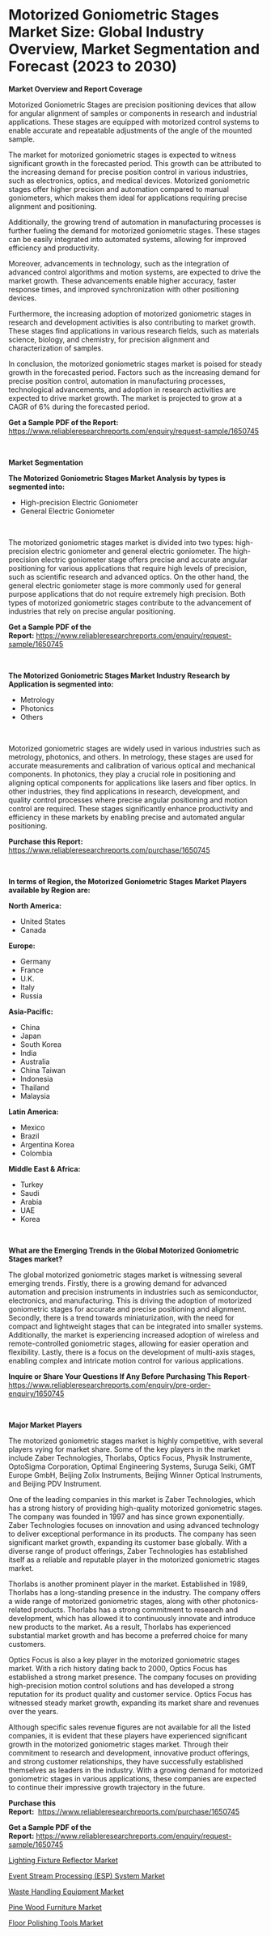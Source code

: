<p><h1>Motorized Goniometric Stages Market Size: Global Industry Overview, Market Segmentation and Forecast (2023 to 2030)</h1></p><p><strong>Market Overview and Report Coverage</strong></p>
<p><p>Motorized Goniometric Stages are precision positioning devices that allow for angular alignment of samples or components in research and industrial applications. These stages are equipped with motorized control systems to enable accurate and repeatable adjustments of the angle of the mounted sample.</p><p>The market for motorized goniometric stages is expected to witness significant growth in the forecasted period. This growth can be attributed to the increasing demand for precise position control in various industries, such as electronics, optics, and medical devices. Motorized goniometric stages offer higher precision and automation compared to manual goniometers, which makes them ideal for applications requiring precise alignment and positioning.</p><p>Additionally, the growing trend of automation in manufacturing processes is further fueling the demand for motorized goniometric stages. These stages can be easily integrated into automated systems, allowing for improved efficiency and productivity.</p><p>Moreover, advancements in technology, such as the integration of advanced control algorithms and motion systems, are expected to drive the market growth. These advancements enable higher accuracy, faster response times, and improved synchronization with other positioning devices.</p><p>Furthermore, the increasing adoption of motorized goniometric stages in research and development activities is also contributing to market growth. These stages find applications in various research fields, such as materials science, biology, and chemistry, for precision alignment and characterization of samples.</p><p>In conclusion, the motorized goniometric stages market is poised for steady growth in the forecasted period. Factors such as the increasing demand for precise position control, automation in manufacturing processes, technological advancements, and adoption in research activities are expected to drive market growth. The market is projected to grow at a CAGR of 6% during the forecasted period.</p></p>
<p><strong>Get a Sample PDF of the Report:</strong> <a href="https://www.reliableresearchreports.com/enquiry/request-sample/1650745">https://www.reliableresearchreports.com/enquiry/request-sample/1650745</a></p>
<p>&nbsp;</p>
<p><strong>Market Segmentation</strong></p>
<p><strong>The Motorized Goniometric Stages Market Analysis by types is segmented into:</strong></p>
<p><ul><li>High-precision Electric Goniometer</li><li>General Electric Goniometer</li></ul></p>
<p>&nbsp;</p>
<p><p>The motorized goniometric stages market is divided into two types: high-precision electric goniometer and general electric goniometer. The high-precision electric goniometer stage offers precise and accurate angular positioning for various applications that require high levels of precision, such as scientific research and advanced optics. On the other hand, the general electric goniometer stage is more commonly used for general purpose applications that do not require extremely high precision. Both types of motorized goniometric stages contribute to the advancement of industries that rely on precise angular positioning.</p></p>
<p><strong>Get a Sample PDF of the Report:</strong>&nbsp;<a href="https://www.reliableresearchreports.com/enquiry/request-sample/1650745">https://www.reliableresearchreports.com/enquiry/request-sample/1650745</a></p>
<p>&nbsp;</p>
<p><strong>The Motorized Goniometric Stages Market Industry Research by Application is segmented into:</strong></p>
<p><ul><li>Metrology</li><li>Photonics</li><li>Others</li></ul></p>
<p>&nbsp;</p>
<p><p>Motorized goniometric stages are widely used in various industries such as metrology, photonics, and others. In metrology, these stages are used for accurate measurements and calibration of various optical and mechanical components. In photonics, they play a crucial role in positioning and aligning optical components for applications like lasers and fiber optics. In other industries, they find applications in research, development, and quality control processes where precise angular positioning and motion control are required. These stages significantly enhance productivity and efficiency in these markets by enabling precise and automated angular positioning.</p></p>
<p><strong>Purchase this Report:</strong>&nbsp; <a href="https://www.reliableresearchreports.com/purchase/1650745">https://www.reliableresearchreports.com/purchase/1650745</a></p>
<p>&nbsp;</p>
<p><strong>In terms of Region, the Motorized Goniometric Stages Market Players available by Region are:</strong></p>
<p>
    <p> <strong> North America: </strong>
        <ul>
            <li>United States</li>
            <li>Canada</li>
        </ul>
        </p> 
    <p> <strong> Europe: </strong>
        <ul>
            <li>Germany</li>
            <li>France</li>
            <li>U.K.</li>
            <li>Italy</li>
            <li>Russia</li>
        </ul>
        </p> 
    <p> <strong> Asia-Pacific: </strong>
        <ul>
            <li>China</li>
            <li>Japan</li>
            <li>South Korea</li>
            <li>India</li>
            <li>Australia</li>
            <li>China Taiwan</li>
            <li>Indonesia</li>
            <li>Thailand</li>
            <li>Malaysia</li>
        </ul>
        </p> 
    <p> <strong> Latin America: </strong>
        <ul>
            <li>Mexico</li>
            <li>Brazil</li>
            <li>Argentina Korea</li>
            <li>Colombia</li>
        </ul>
        </p> 
    <p> <strong> Middle East & Africa: </strong>
        <ul>
            <li>Turkey</li>
            <li>Saudi</li>
            <li>Arabia</li>
            <li>UAE</li>
            <li>Korea</li>
        </ul>
    </p>
    </p>
<p>&nbsp;</p>
<p><strong>What are the Emerging Trends in the Global Motorized Goniometric Stages market?</strong></p>
<p><p>The global motorized goniometric stages market is witnessing several emerging trends. Firstly, there is a growing demand for advanced automation and precision instruments in industries such as semiconductor, electronics, and manufacturing. This is driving the adoption of motorized goniometric stages for accurate and precise positioning and alignment. Secondly, there is a trend towards miniaturization, with the need for compact and lightweight stages that can be integrated into smaller systems. Additionally, the market is experiencing increased adoption of wireless and remote-controlled goniometric stages, allowing for easier operation and flexibility. Lastly, there is a focus on the development of multi-axis stages, enabling complex and intricate motion control for various applications.</p></p>
<p><strong>Inquire or Share Your Questions If Any Before Purchasing This Report</strong>- <a href="https://www.reliableresearchreports.com/enquiry/pre-order-enquiry/1650745">https://www.reliableresearchreports.com/enquiry/pre-order-enquiry/1650745</a></p>
<p>&nbsp;</p>
<p><strong>Major Market Players</strong></p>
<p><p>The motorized goniometric stages market is highly competitive, with several players vying for market share. Some of the key players in the market include Zaber Technologies, Thorlabs, Optics Focus, Physik Instrumente, OptoSigma Corporation, Optimal Engineering Systems, Suruga Seiki, GMT Europe GmbH, Beijing Zolix Instruments, Beijing Winner Optical Instruments, and Beijing PDV Instrument.</p><p>One of the leading companies in this market is Zaber Technologies, which has a strong history of providing high-quality motorized goniometric stages. The company was founded in 1997 and has since grown exponentially. Zaber Technologies focuses on innovation and using advanced technology to deliver exceptional performance in its products. The company has seen significant market growth, expanding its customer base globally. With a diverse range of product offerings, Zaber Technologies has established itself as a reliable and reputable player in the motorized goniometric stages market.</p><p>Thorlabs is another prominent player in the market. Established in 1989, Thorlabs has a long-standing presence in the industry. The company offers a wide range of motorized goniometric stages, along with other photonics-related products. Thorlabs has a strong commitment to research and development, which has allowed it to continuously innovate and introduce new products to the market. As a result, Thorlabs has experienced substantial market growth and has become a preferred choice for many customers.</p><p>Optics Focus is also a key player in the motorized goniometric stages market. With a rich history dating back to 2000, Optics Focus has established a strong market presence. The company focuses on providing high-precision motion control solutions and has developed a strong reputation for its product quality and customer service. Optics Focus has witnessed steady market growth, expanding its market share and revenues over the years.</p><p>Although specific sales revenue figures are not available for all the listed companies, it is evident that these players have experienced significant growth in the motorized goniometric stages market. Through their commitment to research and development, innovative product offerings, and strong customer relationships, they have successfully established themselves as leaders in the industry. With a growing demand for motorized goniometric stages in various applications, these companies are expected to continue their impressive growth trajectory in the future.</p></p>
<p><strong>Purchase this Report:</strong>&nbsp;&nbsp;<a href="https://www.reliableresearchreports.com/purchase/1650745">https://www.reliableresearchreports.com/purchase/1650745</a></p>
<p></p>
<p><strong>Get a Sample PDF of the Report:</strong>&nbsp;<a href="https://www.reliableresearchreports.com/enquiry/request-sample/1650745">https://www.reliableresearchreports.com/enquiry/request-sample/1650745</a></p>
<p><p><a href="https://www.linkedin.com/pulse/lighting-fixture-reflector-market-research-report-provides-p73if/">Lighting Fixture Reflector Market</a></p><p><a href="https://github.com/JameTravis/Market-Research-Report-List-1/blob/main/event-stream-processing-esp-system-market.md">Event Stream Processing (ESP) System Market</a></p><p><a href="https://medium.com/@angelageorge32/waste-handling-equipment-market-size-growth-forecast-2023-2030-6a44742d76d9">Waste Handling Equipment Market</a></p><p><a href="https://medium.com/@othaleffler644/pine-wood-furniture-market-size-growth-forecast-2023-2030-67ec5f1cdaff">Pine Wood Furniture Market</a></p><p><a href="https://www.linkedin.com/pulse/floor-polishing-tools-market-size-share-global-analysis-gqhtf/">Floor Polishing Tools Market</a></p></p>